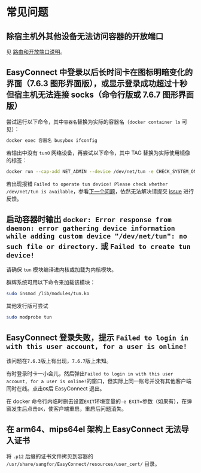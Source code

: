# 常见问题

## 除宿主机外其他设备无法访问容器的开放端口

见 [路由和开放端口说明](route.md)。

## EasyConnect 中登录以后长时间卡在图标明暗变化的界面（7.6.3 图形界面版），或显示登录成功超过十秒但宿主机无法连接 socks（命令行版或 7.6.7 图形界面版）

尝试运行以下命令，其中`容器名`替换为实际的容器名（`docker container ls` 可见）：

``` bash
docker exec 容器名 busybox ifconfig
```

若输出中没有 `tun0` 网络设备，再尝试以下命令，其中 TAG 替换为实际使用镜像的标签：

``` bash
docker run --cap-add NET_ADMIN --device /dev/net/tun -e CHECK_SYSTEM_ONLY=1 hagb/docker-easyconnect:TAG
```

若出现报错 `Failed to operate tun device! Please check whether /dev/net/tun is available`，参看[下一个问题](#启动容器时输出-docker-error-response-from-daemon-error-gathering-device-information-while-adding-custom-device-devnettun-no-such-file-or-directory)，依然无法解决请提交 [issue](https://github.com/Hagb/docker-easyconnect/issues) 进行反馈。

## 启动容器时输出 `docker: Error response from daemon: error gathering device information while adding custom device "/dev/net/tun": no such file or directory.` 或 `Failed to create tun device!`

请确保 `tun` 模块编译进内核或加载为内核模块。

群辉系统可用以下命令来加载该模块：

``` bash
sudo insmod /lib/modules/tun.ko
```

其他发行版可尝试

``` bash
sudo modprobe tun
```

## EasyConnect 登录失败，提示 `Failed to login in with this user account, for a user is online!`

该问题在`7.6.3`版上有出现，`7.6.7`版上未知。

有时登录时卡一小会儿，然后弹出`Failed to login in with this user account, for a user is online!`的窗口，但实际上同一账号并没有其他客户端同时在线。点击`OK`后 EasyConnect 退出。

在 docker 命令行内临时删去设置`EXIT`环境变量的`-e EXIT=`参数（如果有），在弹窗发生后点击`OK`，使客户端重启，重启后问题消失。

## 在 arm64、mips64el 架构上 EasyConnect 无法导入证书

将 `.p12` 后缀的证书文件拷贝到容器的 `/usr/share/sangfor/EasyConnect/resources/user_cert/` 目录。
